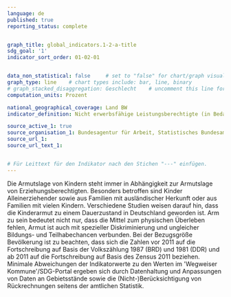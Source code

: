 ```yaml
---
language: de   
published: true
reporting_status: complete


graph_title: global_indicators.1-2-a-title
sdg_goal: '1'
indicator_sort_order: 01-02-01


data_non_statistical: false     # set to "false" for chart/graph visualization
graph_type: line    # chart types include: bar, line, binary
# graph_stacked_disaggregation: Geschlecht    # uncomment this line for stacked bars. eplace "Geschlecht" with the field of aggregation.
computation_units: Prozent

national_geographical_coverage: Land BW
indicator_definition: Nicht erwerbsfähige Leistungsberechtigte (in Bedarfsgemeinschaften) unter 15 Jahren je 100 Einwohner unter 15 Jahren

source_active_1: true
source_organisation_1: Bundesagentur für Arbeit, Statistisches Bundesamt, Statistische Ämter der Länder, Bertelsmannstiftung (Wegweiser-Kommune)
source_url_1: 
source_url_text_1: 


# Für Leittext für den Indikator nach den Stichen "---" einfügen.
---
```


Die Armutslage von Kindern steht immer in Abhängigkeit zur Armutslage von Erziehungsberechtigten. Besonders betroffen sind Kinder Alleinerziehender sowie aus Familien mit ausländischer Herkunft oder aus Familien mit vielen Kindern. Verschiedene Studien weisen darauf hin, dass die Kinderarmut zu einem Dauerzustand in Deutschland geworden ist. Arm zu sein bedeutet nicht nur, dass die Mittel zum physischen Überleben fehlen, Armut ist auch mit spezieller Diskriminierung und ungleicher Bildungs- und Teilhabechancen verbunden. Bei der Bezugsgröße Bevölkerung ist zu beachten, dass sich die Zahlen vor 2011 auf die Fortschreibung auf Basis der Volkszählung 1987 (BRD) und 1981 (DDR) und ab 2011 auf die Fortschreibung auf Basis des Zensus 2011 beziehen. Minimale Abweichungen der Indikatorwerte zu den Werten im 'Wegweiser Kommune'/SDG-Portal ergeben sich durch Datenhaltung und Anpassungen von Daten an Gebietsstände sowie die (Nicht-)Berücksichtigung von Rückrechnungen seitens der amtlichen Statistik.